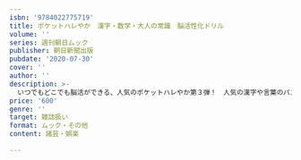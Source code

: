 ```yaml
---
isbn: '9784022775719'
title: ポケットハレやか　漢字・数学・大人の常識　脳活性化ドリル
volume: ''
series: 週刊朝日ムック
publisher: 朝日新聞出版
pubdate: '2020-07-30'
cover: ''
author: ''
description: >-
  いつでもどこでも脳活ができる、人気のポケットハレやか第３弾！　人気の漢字や言葉のパズルに、ファンが多い数字パズルと「写真で思い出しクイズ」などの社会の問題を加えました。ちょっとした時間で、大人の常識に挑戦してみましょう！
price: '600'
genre: ''
target: 雑誌扱い
format: ムック・その他
content: 諸芸・娯楽

---
```

